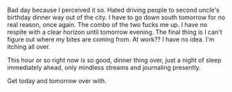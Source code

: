Bad day because I perceived it so. Hated driving people to second uncle's birthday dinner way out of the city. I have to go down south tomorrow for no real reason, once again. The combo of the two fucks me up. I have no respite with a clear horizon until tomorrow evening. The final thing is I can't figure out where my bites are coming from. At work?? I have no idea. I'm itching all over.

This hour or so right now is so good, dinner thing over, just a night of sleep immediately ahead, only mindless streams and journaling presently.

Get today and tomorrow over with.
